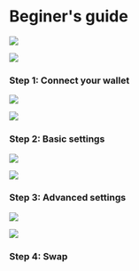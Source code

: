 # Beginer's guide



![](.gitbook/assets/screen-shot-2021-09-30-at-10.00.58.png)

![](.gitbook/assets/main-page-light.png)

### Step 1: Connect your wallet



![](.gitbook/assets/connect-wallet-dark.png)



![](.gitbook/assets/connect-wallet-light.png)



### Step 2: Basic settings



![](.gitbook/assets/screen-shot-2021-09-30-at-10.24.37.png)



![](.gitbook/assets/screen-shot-2021-09-30-at-10.25.03.png)



### Step 3: Advanced settings

![](.gitbook/assets/screen-shot-2021-09-30-at-10.05.08.png)

![](.gitbook/assets/screen-shot-2021-09-30-at-10.05.48.png)

### Step 4: Swap









